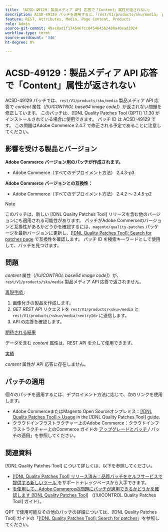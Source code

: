 ```yaml
---
title: 「ACSD-49129：製品メディア API 応答で「Content」属性が返されない」
description: ACSD-49129 パッチを適用すると、「rest/V1/products/sku/media」 product media API 応答で*content*属性（*base64 image code*）が返されないAdobe Commerceの問題が修正されます。
feature: REST, Attributes, Media, Page Content, Products
role: Admin
source-git-commit: 49ac8ad1f174546fcc0454645b2480a40ead2924
workflow-type: tm+mt
source-wordcount: '346'
ht-degree: 0%

---
```


# ACSD-49129：製品メディア API 応答で「Content」属性が返されない

ACSD-49129 パッチでは、`rest/V1/products/sku/media` 製品メディア API 応答で *content* 属性（*[!UICONTROL base64 image code]*）が返されない問題を修正しています。 このパッチは、[!DNL Quality Patches Tool (QPT)] 1.1.30 がインストールされている場合に使用できます。 パッチ ID は ACSD-49129 です。 この問題はAdobe Commerce 2.4.7 で修正される予定であることに注意してください。

## 影響を受ける製品とバージョン

**Adobe Commerce バージョン用のパッチが作成されます。**

* Adobe Commerce（すべてのデプロイメント方法） 2.4.3-p3

**Adobe Commerce バージョンとの互換性：**

* Adobe Commerce（すべてのデプロイメント方法） 2.4.2 ～ 2.4.5-p2

>[!NOTE]
>
>このパッチは、新しい [!DNL Quality Patches Tool] リリースを含む他のバージョンにも適用される可能性があります。 パッチがAdobe Commerceのバージョンと互換性があるかどうかを確認するには、`magento/quality-patches` パッケージを最新バージョンに更新し、[[!DNL Quality Patches Tool]: Search for patches page](https://experienceleague.adobe.com/tools/commerce-quality-patches/index.html) で互換性を確認します。 パッチ ID を検索キーワードとして使用して、パッチを見つけます。

## 問題

*content* 属性（*[!UICONTROL base64 image code]*）が、`rest/V1/products/sku/media` 製品メディア API 応答で返されません。

<u> 再現手順 </u>:

1. 画像付きの製品を作成します。
1. *GET REST API* リクエストを `rest/V1/products/<sku>/media` と `rest/V1/products/<sku>/media/<entryId>` に送信します。
1. API の応答を確認します。

<u> 期待される結果 </u>

データを含む *content* 属性は、REST API を介して使用できます。

<u> 実績 </u>

*content* 属性が API 応答に存在しません。

## パッチの適用

個々のパッチを適用するには、デプロイメント方法に応じて、次のリンクを使用します。

* Adobe CommerceまたはMagento Open Sourceオンプレミス：[[!DNL Quality Patches Tool] > Usage](https://experienceleague.adobe.com/docs/commerce-operations/tools/quality-patches-tool/usage.html) in the [!DNL Quality Patches Tool] guide.
* クラウドインフラストラクチャー上のAdobe Commerce：クラウドインフラストラクチャー上のCommerce ガイドの [ アップグレードとパッチ ](https://experienceleague.adobe.com/docs/commerce-cloud-service/user-guide/develop/upgrade/apply-patches.html)/ パッチの適用」を参照してください。

## 関連資料

[!DNL Quality Patches Tool] について詳しくは、以下を参照してください。

* [[!DNL Quality Patches Tool]  リリース済み：品質パッチをセルフサービスで提供する新しいツール ](https://experienceleague.adobe.com/en/docs/commerce-knowledge-base/kb/announcements/commerce-announcements/magento-quality-patches-released-new-tool-to-self-serve-quality-patches) をサポートナレッジベースから入手できます。
* [ を使用して、Adobe Commerceの問題にパッチが適用できるかどうかを確認します  [!DNL Quality Patches Tool]](/help/tools/quality-patches-tool/patches-available-in-qpt/check-patch-for-magento-issue-with-magento-quality-patches.md) （[!UICONTROL Quality Patches Tool] ガイド）。


QPT で使用可能なその他のパッチの詳細については、[!DNL Quality Patches Tool] ガイドの「[[!DNL Quality Patches Tool]: Search for patches](https://experienceleague.adobe.com/tools/commerce-quality-patches/index.html)」を参照してください。
